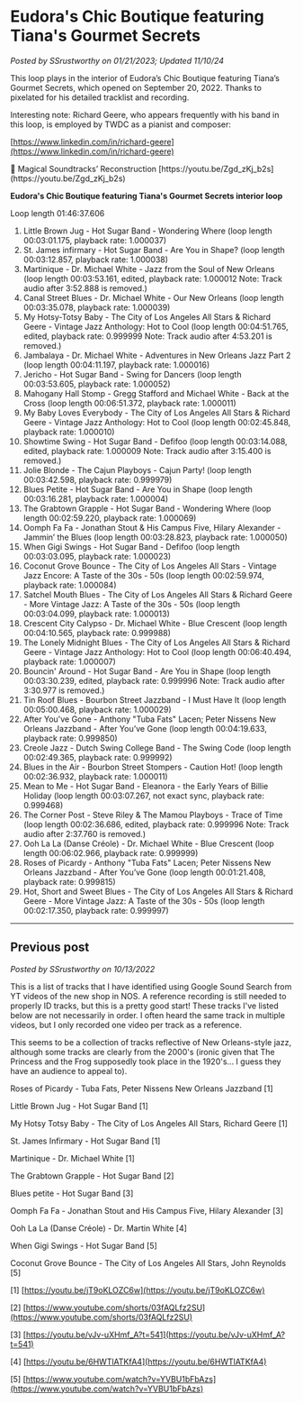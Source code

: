 # Eudora's Chic Boutique featuring Tiana's Gourmet Secrets

*Posted by SSrustworthy on 01/21/2023; Updated 11/10/24*

This loop plays in the interior of Eudora’s Chic Boutique featuring Tiana’s Gourmet Secrets, which opened on September 20, 2022. Thanks to pixelated for his detailed tracklist and recording.

Interesting note: Richard Geere, who appears frequently with his band in this loop, is employed by TWDC as a pianist and composer:

[https://www.linkedin.com/in/richard-geere](https://www.linkedin.com/in/richard-geere)

<aside>
📌 Magical Soundtracks’ Reconstruction
[https://youtu.be/Zgd_zKj_b2s](https://youtu.be/Zgd_zKj_b2s)

</aside>

**Eudora's Chic Boutique featuring Tiana's Gourmet Secrets interior loop**

Loop length 01:46:37.606

1. Little Brown Jug - Hot Sugar Band - Wondering Where (loop length 00:03:01.175, playback rate: 1.000037)
2. St. James infirmary - Hot Sugar Band - Are You in Shape? (loop length 00:03:12.857, playback rate: 1.000038)
3. Martinique - Dr. Michael White - Jazz from the Soul of New Orleans (loop length 00:03:53.161, edited, playback rate: 1.000012 Note: Track audio after 3:52.888 is removed.)
4. Canal Street Blues - Dr. Michael White - Our New Orleans (loop length 00:03:35.078, playback rate: 1.000039)
5. My Hotsy-Totsy Baby - The City of Los Angeles All Stars & Richard Geere - Vintage Jazz Anthology: Hot to Cool (loop length 00:04:51.765, edited, playback rate: 0.999999 Note: Track audio after 4:53.201 is removed.)
6. Jambalaya - Dr. Michael White - Adventures in New Orleans Jazz Part 2 (loop length 00:04:11.197, playback rate: 1.000016)
7. Jericho - Hot Sugar Band - Swing for Dancers (loop length 00:03:53.605, playback rate: 1.000052)
8. Mahogany Hall Stomp - Gregg Stafford and Michael White - Back at the Cross (loop length 00:06:51.372, playback rate: 1.000011)
9. My Baby Loves Everybody - The City of Los Angeles All Stars & Richard Geere - Vintage Jazz Anthology: Hot to Cool (loop length 00:02:45.848, playback rate: 1.000010)
10. Showtime Swing - Hot Sugar Band - Defifoo (loop length 00:03:14.088, edited, playback rate: 1.000009 Note: Track audio after 3:15.400 is removed.)
11. Jolie Blonde - The Cajun Playboys - Cajun Party! (loop length 00:03:42.598, playback rate: 0.999979)
12. Blues Petite - Hot Sugar Band - Are You in Shape (loop length 00:03:16.281, playback rate: 1.000004)
13. The Grabtown Grapple - Hot Sugar Band - Wondering Where (loop length 00:02:59.220, playback rate: 1.000069)
14. Oomph Fa Fa - Jonathan Stout & His Campus Five, Hilary Alexander - Jammin’ the Blues (loop length 00:03:28.823, playback rate: 1.000050)
15. When Gigi Swings - Hot Sugar Band - Defifoo (loop length 00:03:03.095, playback rate: 1.000023)
16. Coconut Grove Bounce - The City of Los Angeles All Stars - Vintage Jazz Encore: A Taste of the 30s - 50s (loop length 00:02:59.974, playback rate: 1.000084)
17. Satchel Mouth Blues - The City of Los Angeles All Stars & Richard Geere - More Vintage Jazz: A Taste of the 30s - 50s (loop length 00:03:04.099, playback rate: 1.000013)
18. Crescent City Calypso - Dr. Michael White - Blue Crescent (loop length 00:04:10.565, playback rate: 0.999988)
19. The Lonely Midnight Blues - The City of Los Angeles All Stars & Richard Geere - Vintage Jazz Anthology: Hot to Cool (loop length 00:06:40.494, playback rate: 1.000007)
20. Bouncin' Around - Hot Sugar Band - Are You in Shape (loop length 00:03:30.239, edited, playback rate: 0.999996 Note: Track audio after 3:30.977 is removed.)
21. Tin Roof Blues - Bourbon Street Jazzband - I Must Have It (loop length 00:05:00.468, playback rate: 1.000029)
22. After You've Gone - Anthony "Tuba Fats" Lacen; Peter Nissens New Orleans Jazzband - After You’ve Gone (loop length 00:04:19.633, playback rate: 0.999850)
23. Creole Jazz - Dutch Swing College Band - The Swing Code (loop length 00:02:49.365, playback rate: 0.999992)
24. Blues in the Air - Bourbon Street Stompers - Caution Hot! (loop length 00:02:36.932, playback rate: 1.000011)
25. Mean to Me - Hot Sugar Band - Eleanora - the Early Years of Billie Holiday (loop length 00:03:07.267, not exact sync, playback rate: 0.999468)
26. The Corner Post - Steve Riley & The Mamou Playboys - Trace of Time (loop length 00:02:36.686, edited, playback rate: 0.999996 Note: Track audio after 2:37.760 is removed.)
27. Ooh La La (Danse Créole) - Dr. Michael White - Blue Crescent (loop length 00:06:02.966, playback rate: 0.999999)
28. Roses of Picardy - Anthony "Tuba Fats" Lacen; Peter Nissens New Orleans Jazzband - After You’ve Gone (loop length 00:01:21.408, playback rate: 0.999815)
29. Hot, Short and Sweet Blues - The City of Los Angeles All Stars & Richard Geere - More Vintage Jazz: A Taste of the 30s - 50s (loop length 00:02:17.350, playback rate: 0.999997)

---

## Previous post

*Posted by SSrustworthy on 10/13/2022*

This is a list of tracks that I have identified using Google Sound Search from YT videos of the new shop in NOS. A reference recording is still needed to properly ID tracks, but this is a pretty good start! These tracks I've listed below are not necessarily in order. I often heard the same track in multiple videos, but I only recorded one video per track as a reference.

This seems to be a collection of tracks reflective of New Orleans-style jazz, although some tracks are clearly from the 2000's (ironic given that The Princess and the Frog supposedly took place in the 1920's... I guess they have an audience to appeal to).

Roses of Picardy - Tuba Fats, Peter Nissens New Orleans Jazzband [1]

Little Brown Jug - Hot Sugar Band [1]

My Hotsy Totsy Baby - The City of Los Angeles All Stars, Richard Geere [1]

St. James Infirmary - Hot Sugar Band [1]

Martinique - Dr. Michael White [1]

The Grabtown Grapple - Hot Sugar Band [2]

Blues petite - Hot Sugar Band [3]

Oomph Fa Fa - Jonathan Stout and His Campus Five, Hilary Alexander [3]

Ooh La La (Danse Créole) - Dr. Martin White [4]

When Gigi Swings - Hot Sugar Band [5]

Coconut Grove Bounce - The City of Los Angeles All Stars, John Reynolds [5]

[1] [https://youtu.be/jT9oKLOZC6w](https://youtu.be/jT9oKLOZC6w)

[2] [https://www.youtube.com/shorts/03fAQLfz2SU](https://www.youtube.com/shorts/03fAQLfz2SU)

[3] [https://youtu.be/vJv-uXHmf_A?t=541](https://youtu.be/vJv-uXHmf_A?t=541)

[4] [https://youtu.be/6HWTlATKfA4](https://youtu.be/6HWTlATKfA4)

[5] [https://www.youtube.com/watch?v=YVBU1bFbAzs](https://www.youtube.com/watch?v=YVBU1bFbAzs)